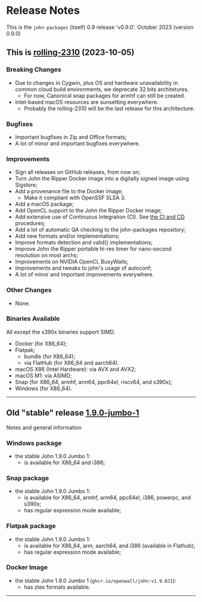 # Release Notes

This is the `john-packages` (itself) 0.9 release 'v0.9.0'. October 2023 (version 0.9.0)

## This is [rolling-2310](https://github.com/openwall/john-packages/releases/tag/rolling-2310) (2023-10-05)

### Breaking Changes

- Due to changes in Cygwin, plus OS and hardware unavailability in common cloud build environments,
  we deprecate 32 bits architetures.
  - For now, Canonical snap packages for armhf can still be created.
- Intel-based macOS resources are sunsetting everywhere.
  - Probably the rolling-2310 will be the last release for this architecture.

### Bugfixes

- Important bugfixes in Zip and Office formats;
- A lot of minor and important bugfixes everywhere.

### Improvements

- Sign all releases on GitHub releases, from now on;
- Turn John the Ripper Docker image into a digitally signed image using Sigstore;
- Add a provenance file to the Docker image;
  - Make it compliant with OpenSSF SLSA 3.
- Add a macOS package;
- Add OpenCL support to the John the Ripper Docker image;
- Add extensive use of Continuous Integration (CI). See [the CI and CD](https://github.com/openwall/john-packages/tree/main/tests#continuous-integration-and-continuous-delivery) procedures;
- Add a lot of automatic QA checking to the john-packages repository;
- Add new formats and/or implementations;
- Improve formats detection and valid() implementations;
- Improve John the Ripper portable hi-res timer for nano-second resolution on most archs;
- Improvements on NVIDIA OpenCL BusyWaits;
- Improvements and tweaks to john's usage of autoconf;
- A lot of minor and important improvements everywhere.

### Other Changes

- None.

### Binaries Available

All except the s390x binaries support SIMD.

* Docker (for X86_64);
* Flatpak;
  * bundle (for X86_64);
  * via FlatHub (for X86_64 and aarch64).
* macOS X86 (Intel Hardware): via AVX and AVX2;
* macOS M1: via ASIMD;
* Snap (for X86_64, armhf, arm64, ppc64el, riscv64, and s390x);
* Windows (for X86_64).

------

## Old "stable" release [1.9.0-jumbo-1](https://github.com/openwall/john-packages/releases/tag/1.9.0-jumbo-1)

Notes and general information

### Windows package
- the stable John 1.9.0 Jumbo 1:
  - is available for X86_64 and i386;

### Snap package
- the stable John 1.9.0 Jumbo 1:
  - is available for X86_64, armhf, arm64, ppc64el, i386, powerpc, and s390x;
  - has regular expression mode available;

### Flatpak package
- the stable John 1.9.0 Jumbo 1:
  - is available for X86_64, arm, aarch64, and i386 (available in Flathub);
  - has regular expression mode available;

### Docker Image
- the stable John 1.9.0 Jumbo 1 (`ghcr.io/openwall/john:v1.9.0J1`):
  - has ztex formats available.

------
